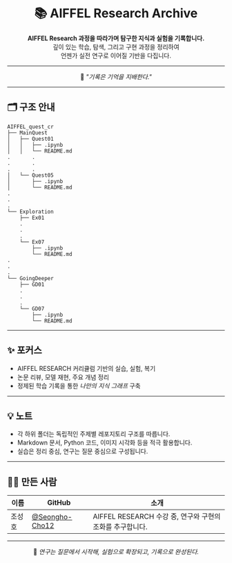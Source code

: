 <div align="center">

# 📚 AIFFEL Research Archive

**AIFFEL Research 과정을 따라가며 탐구한 지식과 실험을 기록합니다.**  
깊이 있는 학습, 탐색, 그리고 구현 과정을 정리하여  
언젠가 실전 연구로 이어질 기반을 다집니다.

---

🧭 *"기록은 기억을 지배한다."*

</div>

---

## 🗂️ 구조 안내
```
AIFFEL_quest_cr
├── MainQuest
│   ├── Quest01
│   │   ├── .ipynb
│   │   └── README.md
.		.
.		.
.		.
│   └── Quest05
│       ├── .ipynb
│       └── README.md
.
.
.
└── Exploration
    ├── Ex01
    .
    .
    .
    └── Ex07
        ├── .ipynb
        └── README.md
.
.
.
└── GoingDeeper
    ├── GD01
    .
    .
    .
    └── GD07
        ├── .ipynb
        └── README.md
```
---

## ✨ 포커스

- AIFFEL RESEARCH 커리큘럼 기반의 실습, 실험, 복기
- 논문 리뷰, 모델 재현, 주요 개념 정리
- 정제된 학습 기록을 통한 *나만의 지식 그래프* 구축

---

## 💡 노트

- 각 하위 폴더는 독립적인 주제별 레포지토리 구조를 따릅니다.
- Markdown 문서, Python 코드, 이미지 시각화 등을 적극 활용합니다.
- 실습은 정리 중심, 연구는 질문 중심으로 구성됩니다.

---

## 🧑‍💻 만든 사람

| 이름 | GitHub | 소개 |
|------|--------|------|
| 조성호 | [@Seongho-Cho12](https://github.com/Seongho-Cho12) | AIFFEL RESEARCH 수강 중, 연구와 구현의 조화를 추구합니다. |

---

<div align="center">

📖 *연구는 질문에서 시작해, 실험으로 확장되고, 기록으로 완성된다.*

</div>
